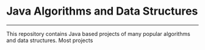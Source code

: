 # Java Algorithms and Data Structures
<hr/>
This repository contains Java based projects of many
popular algorithms and data structures. Most projects 
